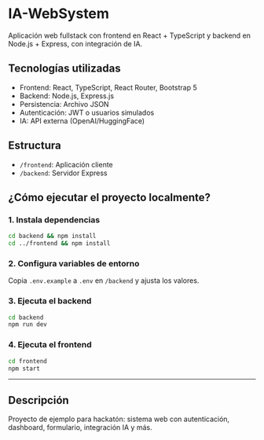 # IA-WebSystem

Aplicación web fullstack con frontend en React + TypeScript y backend en Node.js + Express, con integración de IA.

## Tecnologías utilizadas
- Frontend: React, TypeScript, React Router, Bootstrap 5
- Backend: Node.js, Express.js
- Persistencia: Archivo JSON
- Autenticación: JWT o usuarios simulados
- IA: API externa (OpenAI/HuggingFace)

## Estructura
- `/frontend`: Aplicación cliente
- `/backend`: Servidor Express

## ¿Cómo ejecutar el proyecto localmente?


### 1. Instala dependencias
```bash
cd backend && npm install
cd ../frontend && npm install
```

### 2. Configura variables de entorno
Copia `.env.example` a `.env` en `/backend` y ajusta los valores.

### 3. Ejecuta el backend
```bash
cd backend
npm run dev
```

### 4. Ejecuta el frontend
```bash
cd frontend
npm start
```

---

## Descripción
Proyecto de ejemplo para hackatón: sistema web con autenticación, dashboard, formulario, integración IA y más.
